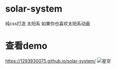 # solar-system
纯css打造 太阳系
如果你也喜欢太阳系动画
# 查看demo
https://1293930075.github.io/solar-system/
![星空](https://github.githubassets.com/images/modules/notifications/inbox-zero.svg)

